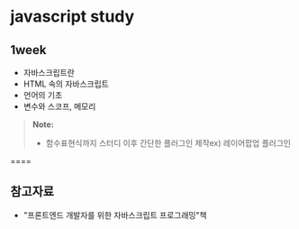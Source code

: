 javascript study
================

1week  
-------------------
- 자바스크립트란
- HTML 속의 자바스크립트
- 언어의 기초
- 변수와 스코프, 메모리


	

> **Note:**
> - 함수표현식까지 스터디 이후 간단한 플러그인 제작ex) 레이어팝업 플러그인


	

====
## 참고자료
- "프론트엔드 개발자를 위한 자바스크립트 프로그래밍"책

	
	     
